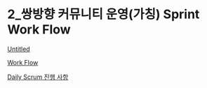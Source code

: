 # 2_쌍방향 커뮤니티 운영(가칭) Sprint Work Flow

[Untitled](Untitled%20157e98ce7f71812a9c8aeb11547b5c92.csv)

[Work Flow](Work%20Flow%20157e98ce7f71812c92a4eee570dd2557.csv)

[Daily Scrum 진행 사항](Daily%20Scrum%20%E1%84%8C%E1%85%B5%E1%86%AB%E1%84%92%E1%85%A2%E1%86%BC%20%E1%84%89%E1%85%A1%E1%84%92%E1%85%A1%E1%86%BC%20157e98ce7f7181c79dd6f7be0f03c580.csv)
